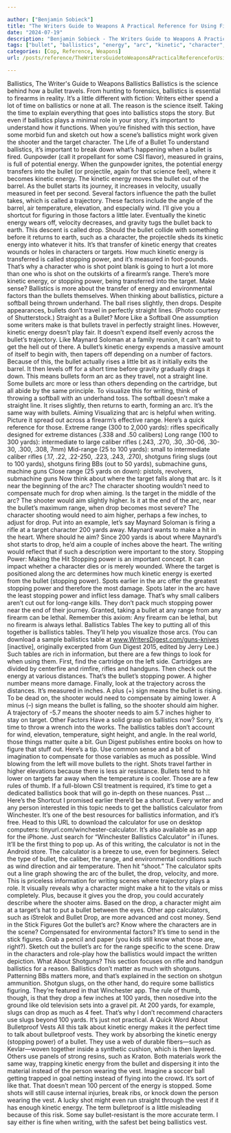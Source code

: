 ```yaml
---

author: ["Benjamin Sobieck"]
title: "The Writers Guide to Weapons A Practical Reference for Using Firearms and Knives in Fiction - N55864"
date: "2024-07-19"
description: "Benjamin Sobieck - The Writers Guide to Weapons A Practical Reference for Using Firearms and Knives in Fiction"
tags: ["bullet", "ballistics", "energy", "arc", "kinetic", "character", "drop", "yard", "target", "stopping", "power", "range", "aim", "time", "factor", "much", "calculator", "firearm", "shooter", "hit", "shot", "make", "straight", "mean", "writing"]
categories: [Cop, Reference, Weapons]
url: /posts/reference/TheWritersGuidetoWeaponsAPracticalReferenceforUsingFirearmsandKnivesinFiction-n55864

---
```



Ballistics, The Writer's Guide to Weapons
Ballistics
Ballistics is the science behind how a bullet travels. From hunting to forensics, ballistics is essential to firearms in reality. It’s a little different with fiction: Writers either spend a lot of time on ballistics or none at all. The reason is the science itself. Taking the time to explain everything that goes into ballistics stops the story. But even if ballistics plays a minimal role in your story, it’s important to understand how it functions. When you’re finished with this section, have some morbid fun and sketch out how a scene’s ballistics might work given the shooter and the target character.
The Life of a Bullet
To understand ballistics, it’s important to break down what’s happening when a bullet is fired.
Gunpowder (call it propellant for some CSI flavor), measured in grains, is full of potential energy. When the gunpowder ignites, the potential energy transfers into the bullet (or projectile, again for that science feel), where it becomes kinetic energy.
The kinetic energy moves the bullet out of the barrel. As the bullet starts its journey, it increases in velocity, usually measured in feet per second.
Several factors influence the path the bullet takes, which is called a trajectory. These factors include the angle of the barrel, air temperature, elevation, and especially wind. I’ll give you a shortcut for figuring in those factors a little later.
Eventually the kinetic energy wears off, velocity decreases, and gravity tugs the bullet back to earth. This descent is called drop.
Should the bullet collide with something before it returns to earth, such as a character, the projectile sheds its kinetic energy into whatever it hits. It’s that transfer of kinetic energy that creates wounds or holes in characters or targets. How much kinetic energy is transferred is called stopping power, and it’s measured in foot-pounds.
That’s why a character who is shot point blank is going to hurt a lot more than one who is shot on the outskirts of a firearm’s range. There’s more kinetic energy, or stopping power, being transferred into the target.
Make sense? Ballistics is more about the transfer of energy and environmental factors than the bullets themselves.
When thinking about ballistics, picture a softball being thrown underhand. The ball rises slightly, then drops. Despite appearances, bullets don’t travel in perfectly straight lines. (Photo courtesy of Shutterstock.)
Straight as a Bullet? More Like a Softball
One assumption some writers make is that bullets travel in perfectly straight lines. However, kinetic energy doesn’t play fair. It doesn’t expend itself evenly across the bullet’s trajectory. Like Maynard Soloman at a family reunion, it can’t wait to get the hell out of there. A bullet’s kinetic energy expends a massive amount of itself to begin with, then tapers off depending on a number of factors. Because of this, the bullet actually rises a little bit as it initially exits the barrel. It then levels off for a short time before gravity gradually drags it down.
This means bullets form an arc as they travel, not a straight line. Some bullets arc more or less than others depending on the cartridge, but all abide by the same principle.
To visualize this for writing, think of throwing a softball with an underhand toss. The softball doesn’t make a straight line. It rises slightly, then returns to earth, forming an arc. It’s the same way with bullets.
Aiming
Visualizing that arc is helpful when writing. Picture it spread out across a firearm’s effective range. Here’s a quick reference for those.
Extreme range (300 to 2,000 yards): rifles specifically designed for extreme distances (.338 and .50 calibers)
Long range (100 to 300 yards): intermediate to large caliber rifles (.243, .270, .30, .30-06, .30-30, .300, .308, 7mm)
Mid-range (25 to 100 yards): small to intermediate caliber rifles (.17, .22, .22-250, .223, .243, .270), shotguns firing slugs (out to 100 yards), shotguns firing BBs (out to 50 yards), submachine guns, machine guns
Close range (25 yards on down): pistols, revolvers, submachine guns
Now think about where the target falls along that arc. Is it near the beginning of the arc? The character shooting wouldn’t need to compensate much for drop when aiming.
Is the target in the middle of the arc? The shooter would aim slightly higher.
Is it at the end of the arc, near the bullet’s maximum range, when drop becomes most severe? The character shooting would need to aim higher, perhaps a few inches, to adjust for drop.
Put into an example, let’s say Maynard Soloman is firing a rifle at a target character 200 yards away. Maynard wants to make a hit in the heart. Where should he aim?
Since 200 yards is about where Maynard’s shot starts to drop, he’d aim a couple of inches above the heart. The writing would reflect that if such a description were important to the story.
Stopping Power: Making the Hit
Stopping power is an important concept. It can impact whether a character dies or is merely wounded. Where the target is positioned along the arc determines how much kinetic energy is exerted from the bullet (stopping power).
Spots earlier in the arc offer the greatest stopping power and therefore the most damage.
Spots later in the arc have the least stopping power and inflict less damage.
That’s why small calibers aren’t cut out for long-range kills. They don’t pack much stopping power near the end of their journey.
Granted, taking a bullet at any range from any firearm can be lethal. Remember this axiom: Any firearm can be lethal, but no firearm is always lethal.
Ballistics Tables
The key to putting all of this together is ballistics tables. They’ll help you visualize those arcs. (You can download a sample ballistics table at www.WritersDigest.com/guns-knives [inactive], originally excerpted from Gun Digest 2015, edited by Jerry Lee.) Such tables are rich in information, but there are a few things to look for when using them.
First, find the cartridge on the left side. Cartridges are divided by centerfire and rimfire, rifles and handguns.
Then check out the energy at various distances. That’s the bullet’s stopping power. A higher number means more damage.
Finally, look at the trajectory across the distances. It’s measured in inches. A plus (+) sign means the bullet is rising. To be dead on, the shooter would need to compensate by aiming lower. A minus (–) sign means the bullet is falling, so the shooter should aim higher. A trajectory of -5.7 means the shooter needs to aim 5.7 inches higher to stay on target.
Other Factors
Have a solid grasp on ballistics now? Sorry, it’s time to throw a wrench into the works.
The ballistics tables don’t account for wind, elevation, temperature, sight height, and angle. In the real world, those things matter quite a bit. Gun Digest publishes entire books on how to figure that stuff out.
Here’s a tip. Use common sense and a bit of imagination to compensate for those variables as much as possible.
Wind blowing from the left will move bullets to the right. Shots travel farther in higher elevations because there is less air resistance. Bullets tend to hit lower on targets far away when the temperature is cooler.
Those are a few rules of thumb. If a full-blown CSI treatment is required, it’s time to get a dedicated ballistics book that will go in-depth on these nuances.
Psst … Here’s the Shortcut
I promised earlier there’d be a shortcut. Every writer and any person interested in this topic needs to get the ballistics calculator from Winchester. It’s one of the best resources for ballistics information, and it’s free.
Head to this URL to download the calculator for use on desktop computers: tinyurl.com/winchester-calculator.
It’s also available as an app for the iPhone. Just search for “Winchester Ballistics Calculator” in iTunes. It’ll be the first thing to pop up. As of this writing, the calculator is not in the Android store.
The calculator is a breeze to use, even for beginners. Select the type of bullet, the caliber, the range, and environmental conditions such as wind direction and air temperature. Then hit “shoot.” The calculator spits out a line graph showing the arc of the bullet, the drop, velocity, and more.
This is priceless information for writing scenes where trajectory plays a role. It visually reveals why a character might make a hit to the vitals or miss completely. Plus, because it gives you the drop, you could accurately describe where the shooter aims. Based on the drop, a character might aim at a target’s hat to put a bullet between the eyes.
Other app calculators, such as iStrelok and Bullet Drop, are more advanced and cost money.
Send in the Stick Figures
Got the bullet’s arc? Know where the characters are in the scene? Compensated for environmental factors? It’s time to send in the stick figures.
Grab a pencil and paper (you kids still know what those are, right?). Sketch out the bullet’s arc for the range specific to the scene. Draw in the characters and role-play how the ballistics would impact the written depiction.
What About Shotguns?
This section focuses on rifle and handgun ballistics for a reason. Ballistics don’t matter as much with shotguns. Patterning BBs matters more, and that’s explained in the section on shotgun ammunition.
Shotgun slugs, on the other hand, do require some ballistics figuring. They’re featured in that Winchester app. The rule of thumb, though, is that they drop a few inches at 100 yards, then nosedive into the ground like old television sets into a gravel pit. At 200 yards, for example, slugs can drop as much as 4 feet.
That’s why I don’t recommend characters use slugs beyond 100 yards. It’s just not practical.
A Quick Word About Bulletproof Vests
All this talk about kinetic energy makes it the perfect time to talk about bulletproof vests.
They work by absorbing the kinetic energy (stopping power) of a bullet. They use a web of durable fibers—such as Kevlar—woven together inside a synthetic cushion, which is then layered. Others use panels of strong resins, such as Kraton.
Both materials work the same way, trapping kinetic energy from the bullet and dispersing it into the material instead of the person wearing the vest. Imagine a soccer ball getting trapped in goal netting instead of flying into the crowd. It’s sort of like that.
That doesn’t mean 100 percent of the energy is stopped. Some shots will still cause internal injuries, break ribs, or knock down the person wearing the vest. A lucky shot might even run straight through the vest if it has enough kinetic energy. The term bulletproof is a little misleading because of this risk. Some say bullet-resistant is the more accurate term. I say either is fine when writing, with the safest bet being ballistics vest.
